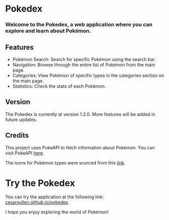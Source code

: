 # Pokedex

### Welcome to the Pokedex, a web application where you can explore and learn about Pokémon.

## Features

- Pokémon Search: Search for specific Pokémon using the search bar.
- Navigation: Browse through the entire list of Pokémon from the main page.
- Categories: View Pokémon of specific types in the categories section on the main page.
- Statistics: Check the stats of each Pokémon.

## Version

The Pokedex is currently at version 1.2.0. More features will be added in future updates.

## Credits

This project uses PokeAPI to fetch information about Pokémon. You can visit PokeAPI [here](pokeapi.co).

The icons for Pokémon types were sourced from this [link](https://github.com/duiker101/pokemon-type-svg-icons).

# Try the Pokedex

You can try the application at the following link: [cesarsullen.github.io/pokedex](https://cesarsullen.github.io/pokedex).

I hope you enjoy exploring the world of Pokémon!
